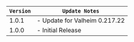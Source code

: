 | `Version` | `Update Notes`                |
|-----------|-------------------------------|
| 1.0.1     | - Update for Valheim 0.217.22 |
| 1.0.0     | - Initial Release             |